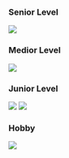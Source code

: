 ### Senior Level
<img src="https://skillicons.dev/icons?i=html,css,vscode,ps,ai" />

### Medior Level
<img src="https://skillicons.dev/icons?i=js,ts,nodejs,express,react,next,tailwind,sass,md" />

### Junior Level

<img src="https://skillicons.dev/icons?i=py,pytorch,tensorflow,materialui,redux,vite,bootstrap,bash,firebase" /> <img src="https://skillicons.dev/icons?i=mongo,postgres,regex,git,grafana,php,java,cs" />

### Hobby
<img src="https://skillicons.dev/icons?i=blender,ai,ps,ae,pr,unity,vercel,idea" />

<!-- 
---

- There is not much to see, but I always make stuff! 🫡
- Musician 🎵 [Spotify](https://open.spotify.com/artist/1Ngynwc6bFIKGzRcOrBAnx?si=mlMzuSqfS6yP7J1MI6bKkw) | [Apple Music](https://music.apple.com/us/artist/dxvil/1581545014)
- Sometimes I play games 🎮
- Developer mainly in `js` or `ts` 👨‍💻
- FavStack: `nextjs`, `tailwindcss`, `ts` ⭐


**jaroslav-masa/jaroslav-masa** is a ✨ _special_ ✨ repository because its `README.md` (this file) appears on your GitHub profile.

Here are some ideas to get you started:

- 🔭 I’m currently working on ...
- 🌱 I’m currently learning ...
- 👯 I’m looking to collaborate on ...
- 🤔 I’m looking for help with ...
- 💬 Ask me about ...
- 📫 How to reach me: ...
- 😄 Pronouns: ...
- ⚡ Fun fact: ...
-->
